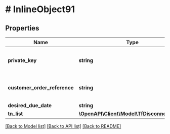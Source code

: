 # # InlineObject91

## Properties

Name | Type | Description | Notes
------------ | ------------- | ------------- | -------------
**private_key** | **string** | API key required to validate your application |
**customer_order_reference** | **string** | Alphanumeric order reference name | [optional]
**desired_due_date** | **string** |  | [optional]
**tn_list** | [**\OpenAPI\Client\Model\TfDisconnectTnList**](TfDisconnectTnList.md) |  | [optional]

[[Back to Model list]](../../README.md#models) [[Back to API list]](../../README.md#endpoints) [[Back to README]](../../README.md)
